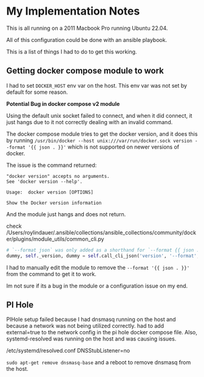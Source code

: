 # My Implementation Notes

This is all running on a 2011 Macbook Pro running Ubuntu 22.04. 

All of this configuration could be done with an ansible playbook. 

This is a list of things I had to do to get this working.

## Getting docker compose module to work

I had to set `DOCKER_HOST` env var on the host. This env var was not set by default for some reason.

**Potential Bug in docker compose v2 module**

Using the default unix socket failed to connect, and when it did connect, it just hangs due to it not correctly dealing with an invalid command. 

The docker compose module tries to get the docker version, and it does this by running `/usr/bin/docker --host unix:///var/run/docker.sock version --format '{{ json . }}'` which is not supported on newer versions of docker. 

The issue is the command returned:

```
"docker version" accepts no arguments.
See 'docker version --help'.

Usage:  docker version [OPTIONS]

Show the Docker version information
```

And the module just hangs and does not return.

check /Users/roylindauer/.ansible/collections/ansible_collections/community/docker/plugins/module_utils/common_cli.py

```python
# `--format json` was only added as a shorthand for `--format {{ json . }}` in Docker 23.0
dummy, self._version, dummy = self.call_cli_json('version', '--format', '{{ json . }}', check_rc=True)
```

I had to manually edit the module to remove the `--format '{{ json . }}'` from the command to get it to work. 

Im not sure if its a bug in the module or a configuration issue on my end.


## PI Hole

PIHole setup failed because I had dnsmasq running on the host and because a network was not being utilized correctly. had to add external=true to the network config in the pi hole docker compose file. Also, systemd-resolved was running on the host and was causing issues.

/etc/systemd/resolved.conf
DNSStubListener=no

`sudo apt-get remove dnsmasq-base` and a reboot to remove dnsmasq from the host.

